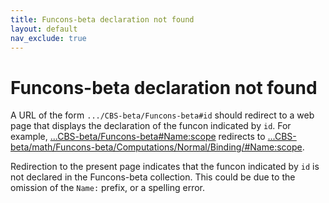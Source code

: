 ```yaml
---
title: Funcons-beta declaration not found
layout: default
nav_exclude: true
---
```


# Funcons-beta declaration not found

A URL of the form `.../CBS-beta/Funcons-beta#id` should redirect to
a web page that displays the declaration of the funcon indicated by `id`.
For example,
[...CBS-beta/Funcons-beta#Name:scope](/CBS-beta/Funcons-beta#Name:scope)
redirects to
[...CBS-beta/math/Funcons-beta/Computations/Normal/Binding/#Name:scope](/CBS-beta/math/Funcons-beta/Computations/Normal/Binding/#Name:scope).

Redirection to the present page indicates that the funcon indicated by `id`
is not declared in the Funcons-beta collection.
This could be due to the omission of the `Name:` prefix,
or a spelling error.
